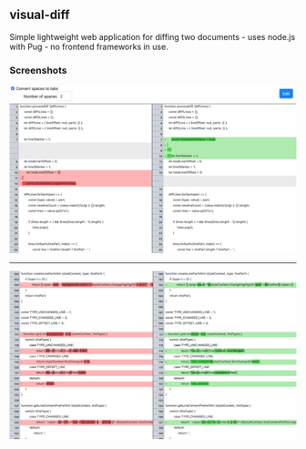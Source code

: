 
## visual-diff

Simple lightweight web application for diffing two documents - uses node.js with Pug - no frontend frameworks in use.

### Screenshots

![Screenshot 1](/docs/screenshot1.png)

---

![Screenshot 2](/docs/screenshot2.png)

